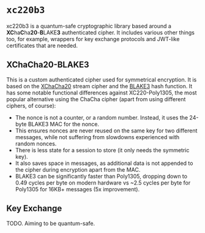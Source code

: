 # `xc220b3`

xc220b3 is a quantum-safe cryptographic library based around a **XC**ha**C**ha**20**-**B**LAKE**3** authenticated cipher. It includes various other things too, for example, wrappers for key exchange protocols and JWT-like certificates that are needed.

## XChaCha20-BLAKE3

This is a custom authenticated cipher used for symmetrical encryption. It is based on the [XChaCha20](https://tools.ietf.org/html/draft-arciszewski-xchacha-03) stream cipher and the [BLAKE3](https://github.com/BLAKE3-team/BLAKE3) hash function. It has some notable functional differences against XC220-Poly1305, the most popular alternative using the ChaCha cipher (apart from using different ciphers, of course):

- The nonce is not a counter, or a random number. Instead, it uses the 24-byte BLAKE3 MAC for the nonce.
- This ensures nonces are never reused on the same key for two different messages, while not suffering from slowdowns experienced with random nonces.
- There is less state for a session to store (it only needs the symmetric key).
- It also saves space in messages, as additional data is not appended to the cipher during encryption apart from the MAC.
- BLAKE3 can be significantly faster than Poly1305, dropping down to 0.49 cycles per byte on modern hardware vs ~2.5 cycles per byte for Poly1305 for 16KB+ messages (5x improvement).

## Key Exchange

TODO. Aiming to be quantum-safe.
